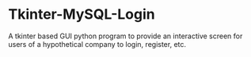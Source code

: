 # Tkinter-MySQL-Login
A tkinter based GUI python program to provide an interactive screen for users of a hypothetical company to login, register, etc. 
